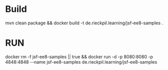 # Build
mvn clean package && docker build -t de.rieckpil.learning/jsf-ee8-samples .

# RUN

docker rm -f jsf-ee8-samples || true && docker run -d -p 8080:8080 -p 4848:4848 --name jsf-ee8-samples de.rieckpil.learning/jsf-ee8-samples 